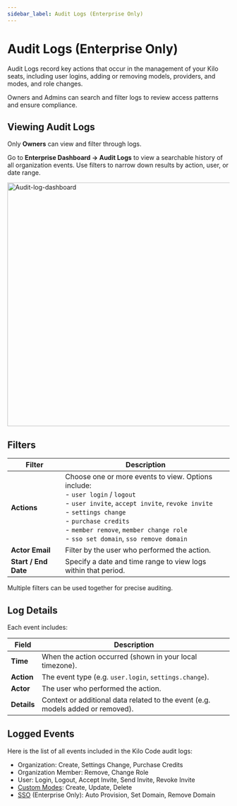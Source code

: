 ```yaml
---
sidebar_label: Audit Logs (Enterprise Only)
---
```


# Audit Logs (Enterprise Only)

Audit Logs record key actions that occur in the management of your Kilo seats, including user logins, adding or removing models, providers, and modes, and role changes.

Owners and Admins can search and filter logs to review access patterns and ensure compliance.

## Viewing Audit Logs

Only **Owners** can view and filter through logs.

Go to **Enterprise Dashboard → Audit Logs** to view a searchable history of all organization events.
Use filters to narrow down results by action, user, or date range.

<img width="900" height="551" alt="Audit-log-dashboard" src="https://github.com/user-attachments/assets/41fcf43f-4a47-4f47-a3d9-02d20a6427a6" />

## Filters

| Filter               | Description                                                                                                                                                                                                                                                                                        |
| -------------------- | -------------------------------------------------------------------------------------------------------------------------------------------------------------------------------------------------------------------------------------------------------------------------------------------------- |
| **Actions**          | Choose one or more events to view. Options include: <br /> - `user login` / `logout` <br /> - `user invite`, `accept invite`, `revoke invite` <br /> - `settings change` <br /> - `purchase credits` <br /> - `member remove`, `member change role` <br /> - `sso set domain`, `sso remove domain` |
| **Actor Email**      | Filter by the user who performed the action.                                                                                                                                                                                                                                                       |
| **Start / End Date** | Specify a date and time range to view logs within that period.                                                                                                                                                                                                                                     |

Multiple filters can be used together for precise auditing.

## Log Details

Each event includes:

| Field       | Description                                                                     |
| ----------- | ------------------------------------------------------------------------------- |
| **Time**    | When the action occurred (shown in your local timezone).                        |
| **Action**  | The event type (e.g. `user.login`, `settings.change`).                          |
| **Actor**   | The user who performed the action.                                              |
| **Details** | Context or additional data related to the event (e.g. models added or removed). |

## Logged Events

Here is the list of all events included in the Kilo Code audit logs:

- Organization: Create, Settings Change, Purchase Credits
- Organization Member: Remove, Change Role
- User: Login, Logout, Accept Invite, Send Invite, Revoke Invite
- [Custom Modes](/seats/custom-modes): Create, Update, Delete
- [SSO](/seats/enterprise/SSO) (Enterprise Only): Auto Provision, Set Domain, Remove Domain
